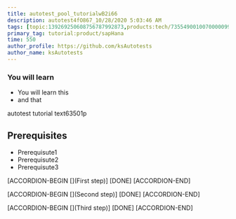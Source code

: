 ```yaml
---
title: autotest_pool_tutorialwB2i66
description: autotest4fO867_10/28/2020 5:03:46 AM
tags: [topic:139269250608756787992873,products:tech/73554900100700000996,tutorial:experience/advanced]
primary_tag: tutorial:product/sapHana
time: 550
author_profile: https://github.com/ksAutotests
author_name: ksAutotests
---
```

### You will learn
- You will learn this
- and that

autotest tutorial text63501p

## Prerequisites
- Prerequisute1
- Prerequisute2
- Prerequisute3

[ACCORDION-BEGIN [](First step)]
[DONE]
[ACCORDION-END]

[ACCORDION-BEGIN [](Second step)]
[DONE]
[ACCORDION-END]

[ACCORDION-BEGIN [](Third step)]
[DONE]
[ACCORDION-END]

